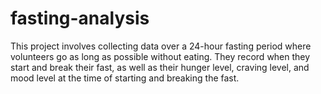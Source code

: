 # fasting-analysis
 This project involves collecting data over a 24-hour fasting period where volunteers go as long as possible without eating. They record when they start and break their fast, as well as their hunger level, craving level, and mood level at the time of starting and breaking the fast.
